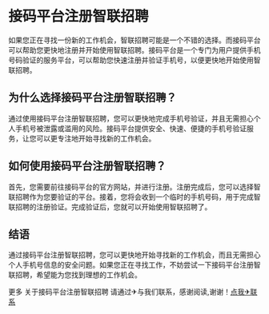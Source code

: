 # 接码平台注册智联招聘

如果您正在寻找一份新的工作机会，智联招聘可能是一个不错的选择。而接码平台可以帮助您更快地注册并开始使用智联招聘。接码平台是一个专门为用户提供手机号码验证的服务平台，可以帮助您快速注册并验证手机号，以便更快地开始使用智联招聘。

## 为什么选择接码平台注册智联招聘？

通过使用接码平台注册智联招聘，您可以更快地完成手机号验证，并且无需担心个人手机号被泄露或滥用的风险。接码平台提供安全、快速、便捷的手机号验证服务，让您可以更专注地开始寻找新的工作机会。

## 如何使用接码平台注册智联招聘？

首先，您需要前往接码平台的官方网站，并进行注册。注册完成后，您可以选择智联招聘作为您要验证的平台。接着，您将会收到一个临时的手机号码，用于完成智联招聘的注册验证。完成验证后，您就可以开始使用智联招聘了。

## 结语

通过接码平台注册智联招聘，您可以更快地开始寻找新的工作机会，而且无需担心个人手机号信息的安全问题。如果您正在寻找工作，不妨尝试一下接码平台注册智联招聘，希望能为您找到理想的工作机会。

更多 关于接码平台注册智联招聘 请通过✈与我们联系，感谢阅读,谢谢！[点我✈联系](https://gg.k02.cc)